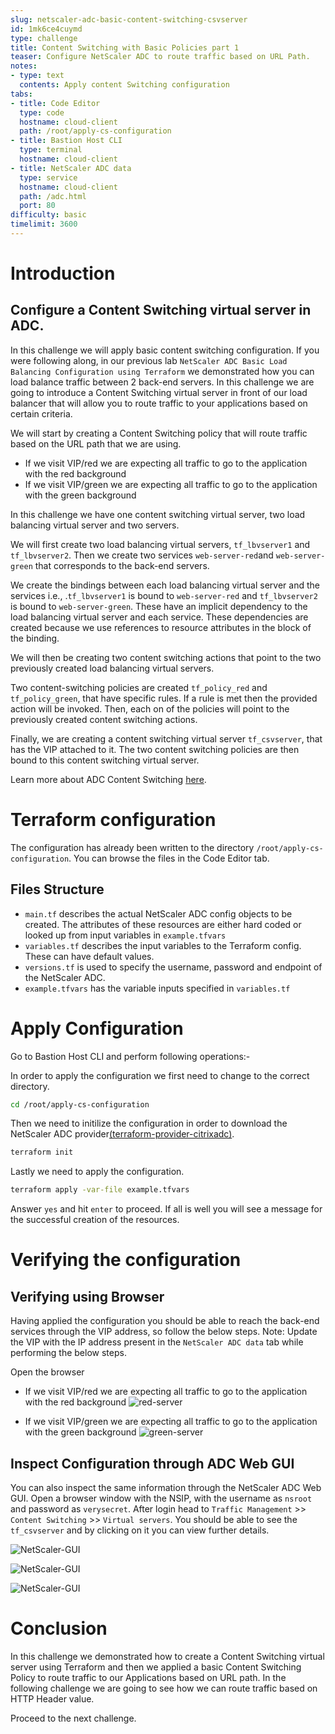 ```yaml
---
slug: netscaler-adc-basic-content-switching-csvserver
id: 1mk6ce4cuymd
type: challenge
title: Content Switching with Basic Policies part 1
teaser: Configure NetScaler ADC to route traffic based on URL Path.
notes:
- type: text
  contents: Apply content Switching configuration
tabs:
- title: Code Editor
  type: code
  hostname: cloud-client
  path: /root/apply-cs-configuration
- title: Bastion Host CLI
  type: terminal
  hostname: cloud-client
- title: NetScaler ADC data
  type: service
  hostname: cloud-client
  path: /adc.html
  port: 80
difficulty: basic
timelimit: 3600
---
```

Introduction
============

## Configure a Content Switching virtual server in ADC.

In this challenge we will apply basic content switching configuration. If you were following along, in our previous lab `NetScaler ADC Basic Load Balancing Configuration using Terraform` we demonstrated how you can load balance traffic between 2 back-end servers. In this challenge we are going to introduce a Content Switching virtual server in front of our load balancer that will allow you to route traffic to your applications based on certain criteria.


We will start by creating a Content Switching policy that will route traffic based on the URL path that we are using.

- If we visit VIP/red we are expecting all traffic to go to the application with the red background
- If we visit VIP/green we are expecting all traffic to go to the application with the green background



In this challenge we have one content switching virtual server, two load balancing virtual server and two servers.

We will first create two load balancing virtual servers, `tf_lbvserver1` and `tf_lbvserver2`. Then we create two services `web-server-red`and `web-server-green` that corresponds to the back-end servers.

We create the bindings between each load balancing virtual server and the services i.e., .`tf_lbvserver1` is bound to `web-server-red` and `tf_lbvserver2` is bound to `web-server-green`. These have an implicit dependency to the load balancing virtual server and each service. These dependencies are created because we use references to resource attributes in the block of the binding.

We will then be creating two content switching actions that point to the two previously created load balancing virtual servers.

Two content-switching policies are created `tf_policy_red` and `tf_policy_green`, that have specific rules. If a rule is met then the provided action will be invoked. Then, each on of the policies will point to the previously created content switching actions.

Finally, we are creating a content switching virtual server `tf_csvserver`, that has the VIP attached to it. The two content switching policies are then bound to this content switching virtual server.


Learn more about ADC Content Switching [here](https://docs.netscaler.com/en-us/citrix-adc/current-release/content-switching.html).

Terraform configuration
=======================

The configuration has already been written to the directory
`/root/apply-cs-configuration`. You can browse the files in the Code Editor tab.

## Files Structure
* `main.tf` describes the actual NetScaler ADC config objects to be created. The attributes of these resources are either hard coded or looked up from input variables in `example.tfvars`
* `variables.tf` describes the input variables to the Terraform config. These can have default values.
* `versions.tf` is used to specify the username, password and endpoint of the NetScaler ADC.
* `example.tfvars` has the variable inputs specified in `variables.tf`



Apply Configuration
===================

Go to Bastion Host CLI and perform following operations:-

In order to apply the configuration we first need to change to
the correct directory.
```bash
cd /root/apply-cs-configuration
```
Then we need to initilize the configuration in order to
download the NetScaler ADC provider[(terraform-provider-citrixadc)](https://registry.terraform.io/providers/citrix/citrixadc/latest).
```bash
terraform init
```
Lastly we need to apply the configuration.
```bash
terraform apply -var-file example.tfvars
```
Answer `yes` and hit `enter` to proceed. If all is well you will see a message for the successful
creation of the resources.

Verifying the configuration
===========================

## Verifying using Browser


Having applied the configuration you should be able to reach the back-end services through the VIP address, so follow the below steps.
Note: Update the VIP with the IP address present in the `NetScaler ADC data` tab while performing the below steps.

Open the browser
- If we visit VIP/red we are expecting all traffic to go to the application with the red background
![red-server](https://github.com/citrix/terraform-cloud-scripts/blob/master/assets/instruqt_lab/netscaler-adc-basic-content-switching-using-terraform/browser-red-server.png?raw=true)

- If we visit VIP/green we are expecting all traffic to go to the application with the green background
![green-server](https://github.com/citrix/terraform-cloud-scripts/blob/master/assets/instruqt_lab/netscaler-adc-basic-content-switching-using-terraform/browser-green-server.png?raw=true)


## Inspect Configuration through ADC Web GUI

You can also inspect the same information through the
NetScaler ADC Web GUI.
Open a browser window with the NSIP, with the username as `nsroot` and password as `verysecret`. After login head to `Traffic Management` >> `Content Switching` >> `Virtual servers`.
You should be able to see the `tf_csvserver` and by clicking on it
you can view further details.

![NetScaler-GUI](https://github.com/citrix/terraform-cloud-scripts/blob/master/assets/instruqt_lab/netscaler-adc-basic-content-switching-using-terraform/adc-gui-cs.png?raw=true)

![NetScaler-GUI](https://github.com/citrix/terraform-cloud-scripts/blob/master/assets/instruqt_lab/netscaler-adc-basic-content-switching-using-terraform/csvserver-gui.png?raw=true)

![NetScaler-GUI](https://github.com/citrix/terraform-cloud-scripts/blob/master/assets/instruqt_lab/netscaler-adc-basic-content-switching-using-terraform/cspolicy-bindings-gui.png?raw=true)

Conclusion
==========

In this challenge we demonstrated how to create a Content Switching virtual server using Terraform and then we applied a basic Content Switching Policy to route traffic to our Applications based on URL path. In the following challenge we are going to see how we can route traffic based on HTTP Header value.

Proceed to the next challenge.
